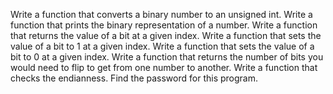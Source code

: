 Write a function that converts a binary number to an unsigned int. Write a function that prints the binary representation of a number. Write a function that returns the value of a bit at a given index. Write a function that sets the value of a bit to 1 at a given index. Write a function that sets the value of a bit to 0 at a given index. Write a function that returns the number of bits you would need to flip to get from one number to another. Write a function that checks the endianness. Find the password for this program.

